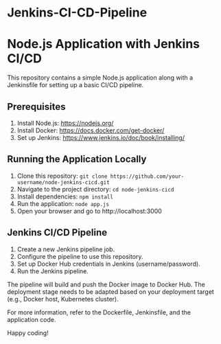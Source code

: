 # Jenkins-CI-CD-Pipeline
# Node.js Application with Jenkins CI/CD

This repository contains a simple Node.js application along with a Jenkinsfile for setting up a basic CI/CD pipeline.

## Prerequisites

1. Install Node.js: https://nodejs.org/
2. Install Docker: https://docs.docker.com/get-docker/
3. Set up Jenkins: https://www.jenkins.io/doc/book/installing/

## Running the Application Locally

1. Clone this repository: `git clone https://github.com/your-username/node-jenkins-cicd.git`
2. Navigate to the project directory: `cd node-jenkins-cicd`
3. Install dependencies: `npm install`
4. Run the application: `node app.js`
5. Open your browser and go to http://localhost:3000

## Jenkins CI/CD Pipeline

1. Create a new Jenkins pipeline job.
2. Configure the pipeline to use this repository.
3. Set up Docker Hub credentials in Jenkins (username/password).
4. Run the Jenkins pipeline.

The pipeline will build and push the Docker image to Docker Hub. The deployment stage needs to be adapted based on your deployment target (e.g., Docker host, Kubernetes cluster).

For more information, refer to the Dockerfile, Jenkinsfile, and the application code.

Happy coding!
